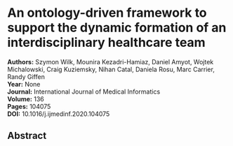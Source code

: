 # An ontology-driven framework to support the dynamic formation of an interdisciplinary healthcare team

**Authors:** Szymon Wilk, Mounira Kezadri-Hamiaz, Daniel Amyot, Wojtek Michalowski, Craig Kuziemsky, Nihan Catal, Daniela Rosu, Marc Carrier, Randy Giffen  
**Year:** None  
**Journal:** International Journal of Medical Informatics  
**Volume:** 136  
**Pages:** 104075  
**DOI:** 10.1016/j.ijmedinf.2020.104075  

## Abstract


